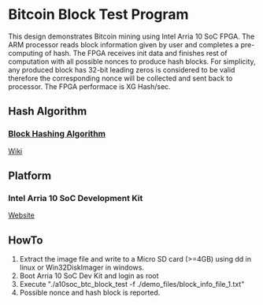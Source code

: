 # Bitcoin Block Test Program
This design demonstrates Bitcoin mining using Intel Arria 10 SoC FPGA. The ARM processor reads block information given by user and completes a pre-computing of hash. The FPGA receives init data and finishes rest of computation with all possible nonces to produce hash blocks. For simplicity, any produced block has 32-bit leading zeros is considered to be valid therefore the corresponding nonce will be collected and sent back to processor. The FPGA performace is XG Hash/sec.

Hash Algorithm
------
### [Block Hashing Algorithm](https://en.bitcoin.it/wiki/Block_hashing_algorithm)
[Wiki](https://en.bitcoin.it/wiki/Block_hashing_algorithm)

Platform
------
### Intel Arria 10 SoC Development Kit
[Website](https://www.intel.com/content/www/us/en/programmable/products/boards_and_kits/dev-kits/altera/arria-10-soc-development-kit.html)


HowTo
------
1. Extract the image file and write to a Micro SD card (>=4GB) using dd in linux or Win32DiskImager in windows.
2. Boot Arria 10 SoC Dev Kit and login as root
3. Execute "./a10soc_btc_block_test -f ./demo_files/block_info_file_1.txt"
4. Possible nonce and hash block is reported.
